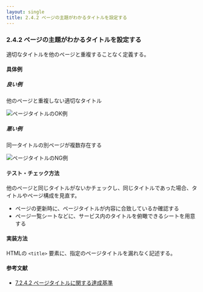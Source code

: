 ```yaml
---
layout: single
title: 2.4.2 ページの主題がわかるタイトルを設定する
---
```


### 2.4.2 ページの主題がわかるタイトルを設定する

適切なタイトルを他のページと重複することなく定義する。

#### 具体例

##### 良い例

他のページと重複しない適切なタイトル

![ページタイトルのOK例](/a11y-guidelines/img/2/4/2/2.4.2_2.svg)

##### 悪い例

同一タイトルの別ページが複数存在する

![ページタイトルのNG例](/a11y-guidelines/img/2/4/2/2.4.2_1.svg)

#### テスト・チェック方法

他のページと同じタイトルがないかチェックし、同じタイトルであった場合、タイトルやページ構成を見直す。

- ページの更新時に、ページタイトルが内容に合致しているか確認する
- ページ一覧シートなどに、サービス内のタイトルを俯瞰できるシートを用意する

#### 実装方法

HTMLの `<title>` 要素に、指定のページタイトルを漏れなく記述する。

#### 参考文献

- [7.2.4.2 ページタイトルに関する達成基準](http://waic.jp/docs/jis2010/test-guidelines/201211/icl-7.2.4.2.html)

